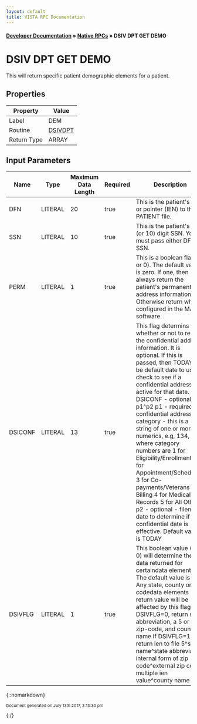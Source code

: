 ```yaml
---
layout: default
title: VISTA RPC Documentation
---
```


#### [Developer Documentation](../index) &#187; [Native RPCs](TableOfContents) &#187; DSIV DPT GET DEMO<br/>
# DSIV DPT GET DEMO

This will return specific patient demographic elements for a patient.

## Properties

Property | Value
--- | ---
Label | DEM
Routine | [DSIVDPT](http://code.osehra.org/dox/Routine_DSIVDPT_source.html)
Return Type | ARRAY


## Input Parameters

Name | Type | Maximum Data Length | Required | Description
--- | --- | --- | --- | ---
DFN | LITERAL | 20 | true | This is the patient&#x27;s DFN or pointer (IEN) to the PATIENT file.
SSN | LITERAL | 10 | true | This is the patient&#x27;s 9 (or 10) digit SSN. You must pass either DFN or SSN.
PERM | LITERAL | 1 | true | This is a boolean flag (1 or 0). The default value is zero. If one, then always return the patient&#x27;s permanent address information. Otherwise return what is configured in the MAS software.
DSICONF | LITERAL | 13 | true | This flag determins whether or not to return the confidential address information. It is optional. If this is passed, then TODAY will be default date to use to check to see if a confidential address is active for that date.    DSICONF - optional - p1^p2        p1 - required - confidential address category - this is a string of                        one or more numerics, e.g, 134, where category                        numbers are                          1 for Eligibility/Enrollment                          2 for Appointment/Scheduling                          3 for Co-payments/Veterans Billing                          4 for Medical Records                          5 for All Others         p2 - optional - fileman date to determine if confidential date is                        effective.  Default value is TODAY
DSIVFLG | LITERAL | 1 | true | This boolean value (1 or 0) will determine the data returned for certaindata elements.  The default value is 0.  Any state, county or zip codedata elements return value will be affected by this flag   If DSIVFLG&#x3D;0, return state abbreviation, a 5 or 9 zip-code, and county                name   If DSIVFLG&#x3D;1, return ien to file 5^state name^state abbreviation                internal form of zip code^external zip code                multiple ien value^county name



{::nomarkdown} <br/><p style="font-size: 11px">Document generated on July 13th 2017, 2:13:30 pm</p>{:/}